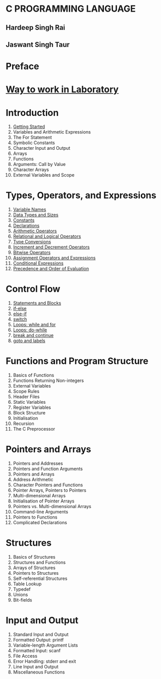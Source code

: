 # C PROGRAMMING LANGUAGE
## Hardeep Singh Rai
## Jaswant Singh Taur
# Preface
# [Way to work in Laboratory](Lab.md)

# Introduction

1. [Getting Started](pages/gettingStarted.md)
1. Variables and Arithmetic Expressions
1. The For Statement
1. Symbolic Constants
1. Character Input and Output
1. Arrays
1. Functions
1. Arguments: Call by Value
1. Character Arrays
1. External Variables and Scope

# Types, Operators, and Expressions

1. [Variable Names](pages/variable-names.md)
1. [Data Types and Sizes](pages/datatypes.md)
1. [Constants](pages/constants.md)
1. [Declarations](pages/variable-names.md)
1. [Arithmetic Operators](pages/arithmetic-operators.md)
1. [Relational and Logical Operators](pages/arithmetic-operators.md)
1. [Type Conversions](pages/type-conversion.md)
1. [Increment and Decrement Operators](pages/increment-decrement-operator.md)
1. [Bitwise Operators](pages/arithmetic-operators.md)
1. [Assignment Operators and Expressions](pages/arithmetic-operators.md)
1. [Conditional Expressions](pages/conditional-expressions.md)
1. [Precedence and Order of Evaluation](pages/arithmetic-operators.md)

# Control Flow

1. [Statements and Blocks](pages/statement.md) 
1. [if-else](pages/ifelsestatement.md)
1. [else-if](pages/elifstatement.md) 
1. [switch](pages/switch.md) 
1. [Loops: while and for](pages/Loopwhilefor.md) 
1. [Loops: do-while](pages/dowhile.md) 
1. [break and continue](pages/break.md)
1. [goto and labels](pages/goto.md)

# Functions and Program Structure 

1. Basics of Functions 
1. Functions Returning Non-integers 
1. External Variables 
1. Scope Rules 
1. Header Files 
1. Static Variables 
1. Register Variables 
1. Block Structure 
1. Initialisation
1. Recursion 
1. The C Preprocessor

# Pointers and Arrays 

1. Pointers and Addresses 
1. Pointers and Function Arguments 
1. Pointers and Arrays 
1. Address Arithmetic 
1. Character Pointers and Functions 
1. Pointer Arrays, Pointers to Pointers 
1. Multi-dimensional Arrays 
1. Initialisation of Pointer Arrays 
1. Pointers vs. Multi-dimensional Arrays 
1. Command-line Arguments 
1. Pointers to Functions 
1. Complicated Declarations

# Structures 

1. Basics of Structures 
1. Structures and Functions 
1. Arrays of Structures 
1. Pointers to Structures 
1. Self-referential Structures 
1. Table Lookup 
1. Typedef 
1. Unions 
1. Bit-fields

# Input and Output 

1. Standard Input and Output 
1. Formatted Output: printf 
1. Variable-length Argument Lists 
1. Formatted Input: scanf 
1. File Access 
1. Error Handling: stderr and exit 
1. Line Input and Output 
1. Miscellaneous Functions
